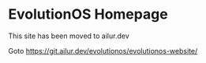 # EvolutionOS Homepage

This site has been moved to ailur.dev

Goto https://git.ailur.dev/evolutionos/evolutionos-website/
